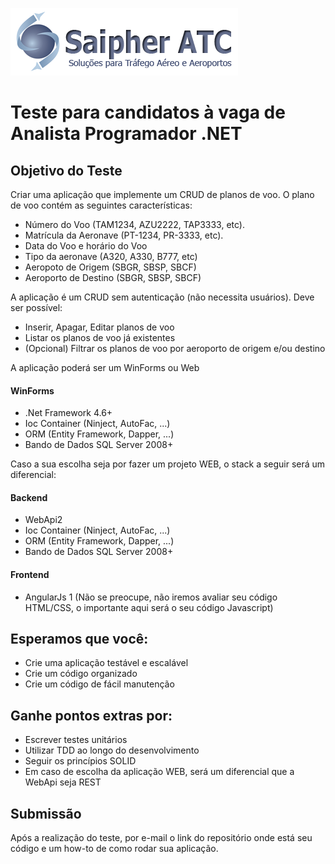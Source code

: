 ![Screenshot](logo_saipher.png)
# Teste para candidatos à vaga de Analista Programador .NET

## Objetivo do Teste
Criar uma aplicação que implemente um CRUD de planos de voo.
O plano de voo contém as seguintes características:
- Número do Voo (TAM1234, AZU2222, TAP3333, etc).
- Matrícula da Aeronave (PT-1234, PR-3333, etc).
- Data do Voo e horário do Voo
- Tipo da aeronave (A320, A330, B777, etc)
- Aeropoto de Origem (SBGR, SBSP, SBCF)
- Aeroporto de Destino (SBGR, SBSP, SBCF)

A aplicação é um CRUD sem autenticação (não necessita usuários). Deve ser possível:
- Inserir, Apagar, Editar planos de voo
- Listar os planos de voo já existentes
- (Opcional) Filtrar os planos de voo por aeroporto de origem e/ou destino

A aplicação poderá ser um WinForms ou Web

#### WinForms
- .Net Framework 4.6+
- Ioc Container (Ninject, AutoFac, ...)
- ORM (Entity Framework, Dapper, ...)
- Bando de Dados SQL Server 2008+

Caso a sua escolha seja por fazer um projeto WEB, o stack a seguir será um diferencial:

#### Backend
- WebApi2
- Ioc Container (Ninject, AutoFac, ...)
- ORM (Entity Framework, Dapper, ...)
- Bando de Dados SQL Server 2008+

#### Frontend
- AngularJs 1
(Não se preocupe, não iremos avaliar seu código HTML/CSS, o importante aqui será o seu código Javascript)

## Esperamos que você:
- Crie uma aplicação testável e escalável
- Crie um código organizado
- Crie um código de fácil manutenção

## Ganhe pontos extras por:
- Escrever testes unitários
- Utilizar TDD ao longo do desenvolvimento
- Seguir os princípios SOLID
- Em caso de escolha da aplicação WEB, será um diferencial que a WebApi seja REST

## Submissão
Após a realização do teste, por e-mail o link do repositório onde está seu código e um how-to de como rodar sua aplicação.









